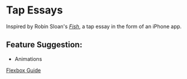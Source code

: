 # Tap Essays

Inspired by Robin Sloan's 
[*Fish*](https://www.robinsloan.com/fish/), a tap essay in 
the form of an iPhone app.

## Feature Suggestion:

- Animations

[Flexbox 
Guide](https://www.joshwcomeau.com/css/interactive-guide-to-flexbox/)
